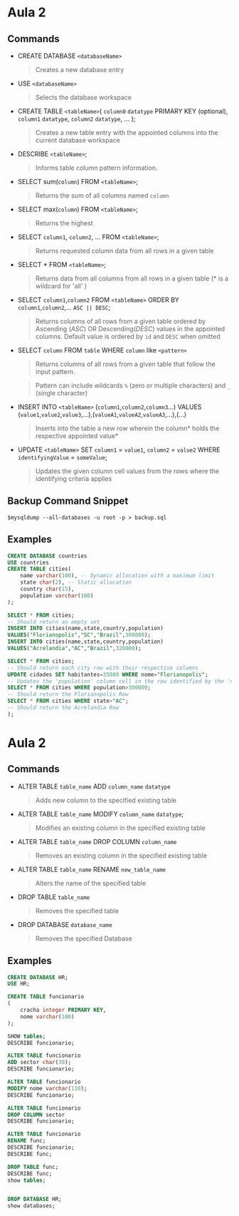 # Aula 2

## Commands
* CREATE DATABASE `<databaseName>`
   >Creates a new database entry
* USE `<databaseName>`
   >Selects the database workspace
* CREATE TABLE `<tableName>`(
	`column0` `datatype` PRIMARY KEY (optional),
	`column1` `datatype`,
	`column2` `datatype`,
	...
); 
   > Creates a new table entry with the appointed columns into the current database workspace
* DESCRIBE `<tableName>`;
   > Informs table column pattern information.
* SELECT sum(`column`) FROM `<tableName>`;
   > Returns the sum of all columns named `column`
* SELECT max(`column`) FROM `<tableName>`;
   > Returns the highest
* SELECT `column1`, `column2`, ... FROM `<tableName>`; 
   > Returns requested column data from all rows in a given table
* SELECT * FROM `<tableName>`; 
   > Returns data from all columns from all rows in a given table (* is a wildcard for 'all' )
* SELECT `column1`,`column2` FROM `<tableName>` ORDER BY `column1`,`column2`,... `ASC || DESC`; 
   > Returns columns of all rows from a given table ordered by Ascending (*ASC*) OR Descending(*DESC*) values in the appointed columns. Default value is ordered by `id` and `DESC` when omitted
* SELECT `column` FROM `table` WHERE `column` like `<pattern>`
   > Returns columns of all rows from a given table that follow the input pattern.

   > Pattern can include wildcards `%` (zero or multiple characters) and `_` (single character)
* INSERT INTO `<tableName>` (`column1`,`column2`,`column3`...) VALUES (`value1`,`value2`,`value3`,...),(`valueA1`,`valueA2`,`valueA3`,...),(...)
   > Inserts into the table a new row wherein the column* holds the respective appointed value* 

* UPDATE `<tableName>` SET `column1` = `value1`, `column2` = `value2` WHERE `identifyingValue` = `someValue`;
   > Updates the given column cell values from the rows where the identifying criteria applies

## Backup Command Snippet

```shell
$mysqldump --all-databases -u root -p > backup.sql
```

## Examples
```sql
CREATE DATABASE countries
USE countries
CREATE TABLE cities(
	name varchar(100), -- Dynamic allocation with a maximum limit
	state char(2), -- Static allocation
	country char(15),
	population varchar(100)
);

SELECT * FROM cities;
-- Should return an empty set
INSERT INTO cities(name,state,country,population)
VALUES("Florianopolis","SC","Brazil",300000);
INSERT INTO cities(name,state,country,population)
VALUES("Acrelandia","AC","Brazil",320000);

SELECT * FROM cities;
-- Should return each city row with their respective columns
UPDATE cidades SET habitantes=35000 WHERE nome="Florianopolis";
-- Updates the 'population' column cell in the row identified by the 'name' "Florianopolis" to 35000
SELECT * FROM cities WHERE population>300000;
-- Should return the Florianopolis Row
SELECT * FROM cities WHERE state>"AC";
-- Should return the Acrelandia Row
);
```

# Aula 2

## Commands
* ALTER TABLE `table_name`
    ADD `column_name` `datatype`

    > Adds new column to the specified existing table

* ALTER TABLE `table_name`
	  MODIFY `column_name` `datatype`;

    > Modifies an existing column in the specified existing table

* ALTER TABLE `table_name`
	  DROP COLUMN `column_name`

    > Removes an existing column in the specified existing table

* ALTER TABLE `table_name`
	  RENAME `new_table_name`

    > Alters the name of the specified table

* DROP TABLE `table_name`

    > Removes the specified table

* DROP DATABASE `database_name`

    > Removes the specified Database
## Examples
```sql
CREATE DATABASE HR;
USE HR;

CREATE TABLE funcionario
(
	cracha integer PRIMARY KEY,
	nome varchar(100)
);

SHOW tables;
DESCRIBE funcionario;

ALTER TABLE funcionario
ADD sector char(30);
DESCRIBE funcionario;

ALTER TABLE funcionario
MODIFY nome varchar(110);
DESCRIBE funcionario;

ALTER TABLE funcionario
DROP COLUMN sector
DESCRIBE funcionario;

ALTER TABLE funcionario
RENAME func;
DESCRIBE funcionario;
DESCRIBE func;

DROP TABLE func;
DESCRIBE func;
show tables;


DROP DATABASE HR;
show databases;
```





